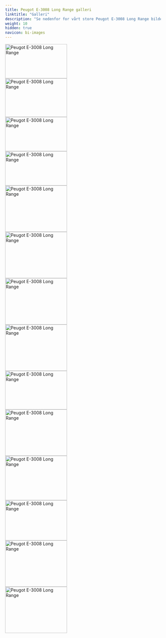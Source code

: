 ```yaml
---
title: Peugot E-3008 Long Range galleri
linktitle: "Galleri"
description: "Se nedenfor for vårt store Peugot E-3008 Long Range bildegalleri. Klikk på bildene for høyoppløselige versjoner."
weight: 10
hidden: true
navicon: bi-images
---
```

<!-- markdownlint-disable MD033 -->
<div class="row" id ="my-gallery">
<div class="pswp-grid-item col-12 col-md-6 col-lg-4">
<a href="https://media.evkx.net/multimedia/models/peugot/3008/e-3008_long_range/exterior_1.jpg"
data-pswp-src="https://media.evkx.net/multimedia/models/peugot/3008/e-3008_long_range/exterior_1.jpg"
data-pswp-width="3000"
data-pswp-height="1666" 
target="_blank">
<img src="https://media.evkx.net/multimedia/models/peugot/3008/e-3008_long_range/exterior_1_xst.jpg" alt="Peugot E-3008 Long Range" width="200px" height="111px" />
</a>
</div>
<div class="pswp-grid-item col-12 col-md-6 col-lg-4">
<a href="https://media.evkx.net/multimedia/models/peugot/3008/e-3008_long_range/exterior_2.jpg"
data-pswp-src="https://media.evkx.net/multimedia/models/peugot/3008/e-3008_long_range/exterior_2.jpg"
data-pswp-width="3000"
data-pswp-height="1875" 
target="_blank">
<img src="https://media.evkx.net/multimedia/models/peugot/3008/e-3008_long_range/exterior_2_xst.jpg" alt="Peugot E-3008 Long Range" width="200px" height="125px" />
</a>
</div>
<div class="pswp-grid-item col-12 col-md-6 col-lg-4">
<a href="https://media.evkx.net/multimedia/models/peugot/3008/e-3008_long_range/exterior_3.jpg"
data-pswp-src="https://media.evkx.net/multimedia/models/peugot/3008/e-3008_long_range/exterior_3.jpg"
data-pswp-width="3000"
data-pswp-height="1666" 
target="_blank">
<img src="https://media.evkx.net/multimedia/models/peugot/3008/e-3008_long_range/exterior_3_xst.jpg" alt="Peugot E-3008 Long Range" width="200px" height="111px" />
</a>
</div>
<div class="pswp-grid-item col-12 col-md-6 col-lg-4">
<a href="https://media.evkx.net/multimedia/models/peugot/3008/e-3008_long_range/exterior_4.jpg"
data-pswp-src="https://media.evkx.net/multimedia/models/peugot/3008/e-3008_long_range/exterior_4.jpg"
data-pswp-width="3000"
data-pswp-height="1666" 
target="_blank">
<img src="https://media.evkx.net/multimedia/models/peugot/3008/e-3008_long_range/exterior_4_xst.jpg" alt="Peugot E-3008 Long Range" width="200px" height="111px" />
</a>
</div>
<div class="pswp-grid-item col-12 col-md-6 col-lg-4">
<a href="https://media.evkx.net/multimedia/models/peugot/3008/e-3008_long_range/frontseats_1.jpg"
data-pswp-src="https://media.evkx.net/multimedia/models/peugot/3008/e-3008_long_range/frontseats_1.jpg"
data-pswp-width="3000"
data-pswp-height="2250" 
target="_blank">
<img src="https://media.evkx.net/multimedia/models/peugot/3008/e-3008_long_range/frontseats_1_xst.jpg" alt="Peugot E-3008 Long Range" width="200px" height="150px" />
</a>
</div>
<div class="pswp-grid-item col-12 col-md-6 col-lg-4">
<a href="https://media.evkx.net/multimedia/models/peugot/3008/e-3008_long_range/headlights_1.jpg"
data-pswp-src="https://media.evkx.net/multimedia/models/peugot/3008/e-3008_long_range/headlights_1.jpg"
data-pswp-width="3000"
data-pswp-height="2250" 
target="_blank">
<img src="https://media.evkx.net/multimedia/models/peugot/3008/e-3008_long_range/headlights_1_xst.jpg" alt="Peugot E-3008 Long Range" width="200px" height="150px" />
</a>
</div>
<div class="pswp-grid-item col-12 col-md-6 col-lg-4">
<a href="https://media.evkx.net/multimedia/models/peugot/3008/e-3008_long_range/interior_1.jpg"
data-pswp-src="https://media.evkx.net/multimedia/models/peugot/3008/e-3008_long_range/interior_1.jpg"
data-pswp-width="3000"
data-pswp-height="2250" 
target="_blank">
<img src="https://media.evkx.net/multimedia/models/peugot/3008/e-3008_long_range/interior_1_xst.jpg" alt="Peugot E-3008 Long Range" width="200px" height="150px" />
</a>
</div>
<div class="pswp-grid-item col-12 col-md-6 col-lg-4">
<a href="https://media.evkx.net/multimedia/models/peugot/3008/e-3008_long_range/interior_2.jpg"
data-pswp-src="https://media.evkx.net/multimedia/models/peugot/3008/e-3008_long_range/interior_2.jpg"
data-pswp-width="3000"
data-pswp-height="2250" 
target="_blank">
<img src="https://media.evkx.net/multimedia/models/peugot/3008/e-3008_long_range/interior_2_xst.jpg" alt="Peugot E-3008 Long Range" width="200px" height="150px" />
</a>
</div>
<div class="pswp-grid-item col-12 col-md-6 col-lg-4">
<a href="https://media.evkx.net/multimedia/models/peugot/3008/e-3008_long_range/main_1.jpg"
data-pswp-src="https://media.evkx.net/multimedia/models/peugot/3008/e-3008_long_range/main_1.jpg"
data-pswp-width="3000"
data-pswp-height="1875" 
target="_blank">
<img src="https://media.evkx.net/multimedia/models/peugot/3008/e-3008_long_range/main_1_xst.jpg" alt="Peugot E-3008 Long Range" width="200px" height="125px" />
</a>
</div>
<div class="pswp-grid-item col-12 col-md-6 col-lg-4">
<a href="https://media.evkx.net/multimedia/models/peugot/3008/e-3008_long_range/rearlights_1.jpg"
data-pswp-src="https://media.evkx.net/multimedia/models/peugot/3008/e-3008_long_range/rearlights_1.jpg"
data-pswp-width="3000"
data-pswp-height="2250" 
target="_blank">
<img src="https://media.evkx.net/multimedia/models/peugot/3008/e-3008_long_range/rearlights_1_xst.jpg" alt="Peugot E-3008 Long Range" width="200px" height="150px" />
</a>
</div>
<div class="pswp-grid-item col-12 col-md-6 col-lg-4">
<a href="https://media.evkx.net/multimedia/models/peugot/3008/e-3008_long_range/screens_1.jpg"
data-pswp-src="https://media.evkx.net/multimedia/models/peugot/3008/e-3008_long_range/screens_1.jpg"
data-pswp-width="3000"
data-pswp-height="2167" 
target="_blank">
<img src="https://media.evkx.net/multimedia/models/peugot/3008/e-3008_long_range/screens_1_xst.jpg" alt="Peugot E-3008 Long Range" width="200px" height="144px" />
</a>
</div>
<div class="pswp-grid-item col-12 col-md-6 col-lg-4">
<a href="https://media.evkx.net/multimedia/models/peugot/3008/e-3008_long_range/screens_2.jpg"
data-pswp-src="https://media.evkx.net/multimedia/models/peugot/3008/e-3008_long_range/screens_2.jpg"
data-pswp-width="3000"
data-pswp-height="1954" 
target="_blank">
<img src="https://media.evkx.net/multimedia/models/peugot/3008/e-3008_long_range/screens_2_xst.jpg" alt="Peugot E-3008 Long Range" width="200px" height="130px" />
</a>
</div>
<div class="pswp-grid-item col-12 col-md-6 col-lg-4">
<a href="https://media.evkx.net/multimedia/models/peugot/3008/e-3008_long_range/screens_3.jpg"
data-pswp-src="https://media.evkx.net/multimedia/models/peugot/3008/e-3008_long_range/screens_3.jpg"
data-pswp-width="3000"
data-pswp-height="2250" 
target="_blank">
<img src="https://media.evkx.net/multimedia/models/peugot/3008/e-3008_long_range/screens_3_xst.jpg" alt="Peugot E-3008 Long Range" width="200px" height="150px" />
</a>
</div>
<div class="pswp-grid-item col-12 col-md-6 col-lg-4">
<a href="https://media.evkx.net/multimedia/models/peugot/3008/e-3008_long_range/wheels_1.jpg"
data-pswp-src="https://media.evkx.net/multimedia/models/peugot/3008/e-3008_long_range/wheels_1.jpg"
data-pswp-width="3000"
data-pswp-height="2250" 
target="_blank">
<img src="https://media.evkx.net/multimedia/models/peugot/3008/e-3008_long_range/wheels_1_xst.jpg" alt="Peugot E-3008 Long Range" width="200px" height="150px" />
</a>
</div>
</div>
<script type="module">
  import PhotoSwipeLightbox from '/js/photoswipe-lightbox.esm.js';
    const lightbox = new PhotoSwipeLightbox({
       gallery: '#my-gallery',
        children: 'a',
        pswpModule: () => import('/js/photoswipe.esm.js')
    });
lightbox.init();
</script>
